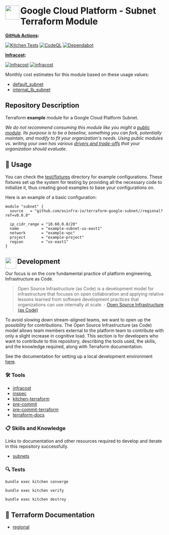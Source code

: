 # <img align="left" width="45" height="45" src="https://user-images.githubusercontent.com/1610100/234732421-ef3a5c43-817d-4e99-8e0c-d43f07358791.png"> Google Cloud Platform - Subnet Terraform Module

**[GitHub Actions](https://github.com/osinfra-io/terraform-google-subnet/actions):**

[![Kitchen Tests](https://github.com/osinfra-io/terraform-google-subnet/actions/workflows/kitchen.yml/badge.svg)](https://github.com/osinfra-io/terraform-google-subnet/actions/workflows/kitchen.yml) [![CodeQL](https://github.com/osinfra-io/terraform-google-subnet/actions/workflows/github-code-scanning/codeql/badge.svg)](https://github.com/osinfra-io/terraform-google-subnet/actions/workflows/github-code-scanning/codeql) [![Dependabot](https://github.com/osinfra-io/terraform-google-subnet/actions/workflows/dependabot.yml/badge.svg)](https://github.com/osinfra-io/terraform-google-subnet/actions/workflows/dependabot.yml)

**[Infracost](https://www.infracost.io):**

[![infracost](https://img.shields.io/endpoint?label=default_subnet&url=https://dashboard.api.infracost.io/shields/json/cbeecfe3-576f-4553-984c-e451a575ee47/repos/d88583c7-8fe6-43ba-87d9-fced10a54019/branch/79dd8603-0126-490f-9be5-45ea5c7b19fe/default_subnet)](https://dashboard.infracost.io/org/osinfra-io/repos/d88583c7-8fe6-43ba-87d9-fced10a54019?tab=settings) [![infracost](https://img.shields.io/endpoint?label=internal_lb_subnet&url=https://dashboard.api.infracost.io/shields/json/cbeecfe3-576f-4553-984c-e451a575ee47/repos/d88583c7-8fe6-43ba-87d9-fced10a54019/branch/79dd8603-0126-490f-9be5-45ea5c7b19fe/internal_lb_subnet)](https://dashboard.infracost.io/org/osinfra-io/repos/d88583c7-8fe6-43ba-87d9-fced10a54019?tab=settings)

Monthly cost estimates for this module based on these usage values:

- [default_subnet](test/fixtures/default_subnet/infracost-usage.yml)
- [internal_lb_subnet](test/fixtures/internal_lb_subnet/infracost-usage.yml)

## Repository Description

Terraform **example** module for a Google Cloud Platform Subnet.

*We do not recommend consuming this module like you might a [public module](https://registry.terraform.io/browse/modules). Its purpose is to be a baseline, something you can fork, potentially maintain, and modify to fit your organization's needs. Using public modules vs. writing your own has various [drivers and trade-offs](https://docs.osinfra.io/fundamentals/architecture-decision-records/adr-0003) that your organization should evaluate.*

## 🔩 Usage

You can check the [test/fixtures](test/fixtures/) directory for example configurations. These fixtures set up the system for testing by providing all the necessary code to initialize it, thus creating good examples to base your configurations on.

Here is an example of a basic configuration:

```hcl
module "subnet" {
  source   = "github.com/osinfra-io/terraform-google-subnet//regional?ref=v0.0.0"

  ip_cidr_range = "10.60.0.0/20"
  name          = "example-subnet-us-east1"
  network       = "example-vpc"
  project       = "example-project"
  region        = "us-east1"
}
```

## <img align="left" width="35" height="35" src="https://github.com/osinfra-io/github-organization-management/assets/1610100/39d6ae3b-ccc2-42db-92f1-276a5bc54e65"> Development

Our focus is on the core fundamental practice of platform engineering, Infrastructure as Code.

>Open Source Infrastructure (as Code) is a development model for infrastructure that focuses on open collaboration and applying relative lessons learned from software development practices that organizations can use internally at scale. - [Open Source Infrastructure (as Code)](https://www.osinfra.io)

To avoid slowing down stream-aligned teams, we want to open up the possibility for contributions. The Open Source Infrastructure (as Code) model allows team members external to the platform team to contribute with only a slight increase in cognitive load. This section is for developers who want to contribute to this repository, describing the tools used, the skills, and the knowledge required, along with Terraform documentation.

See the documentation for setting up a local development environment [here](https://docs.osinfra.io/fundamentals/development-setup).

### 🛠️ Tools

- [infracost](https://github.com/infracost/infracost)
- [inspec](https://github.com/inspec/inspec)
- [kitchen-terraform](https://github.com/newcontext-oss/kitchen-terraform)
- [pre-commit](https://github.com/pre-commit/pre-commit)
- [pre-commit-terraform](https://github.com/antonbabenko/pre-commit-terraform)
- [terraform-docs](https://github.com/terraform-docs/terraform-docs)

### 📋 Skills and Knowledge

Links to documentation and other resources required to develop and iterate in this repository successfully.

- [subnets](https://cloud.google.com/vpc/docs/subnets)

### 🔍 Tests

```none
bundle exec kitchen converge
```

```none
bundle exec kitchen verify
```

```none
bundle exec kitchen destroy
```

## 📓 Terraform Documentation

- [regional](regional/README.md)
